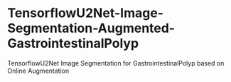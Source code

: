 # TensorflowU2Net-Image-Segmentation-Augmented-GastrointestinalPolyp
TensorflowU2Net Image Segmentation for GastrointestinalPolyp based on Online Augmentation
